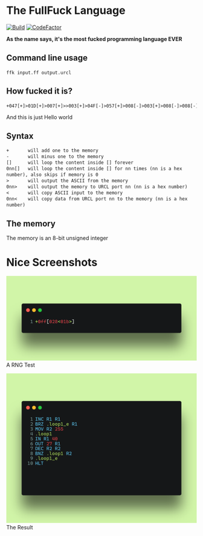 # The FullFuck Language
[![Build](https://github.com/funnsam/FullFuck/actions/workflows/build.yml/badge.svg?branch=main&event=push)](https://github.com/funnsam/FullFuck/actions/workflows/build.yml)
[![CodeFactor](https://www.codefactor.io/repository/github/funnsam/fullfuck/badge)](https://www.codefactor.io/repository/github/funnsam/fullfuck)

**As the name says, it's the most fucked programming language EVER**

## Command line usage
```
ffk input.ff output.urcl
```

## How fucked it is?
```
+047[+]>01D[+]>007[+]>>003[+]>04F[-]>057[+]>008[-]>003[+]>008[-]>008[-]>043[-]>
```
And this is just Hello world

## Syntax
```
+       will add one to the memory
-       will minus one to the memory
[]      will loop the content inside [] forever
0nn[]   will loop the content inside [] for nn times (nn is a hex number), also skips if memory is 0
>       will output the ASCII from the memory
0nn>    will output the memory to URCL port nn (nn is a hex number)
<       will copy ASCII input to the memory
0nn<    will copy data from URCL port nn to the memory (nn is a hex number)
```


## The memory
The memory is an 8-bit unsigned integer

# Nice Screenshots
![A RNG Test](/assets/RNGTest.png)
A RNG Test

![The Result](/assets/RNGTestURCL.png)
The Result
